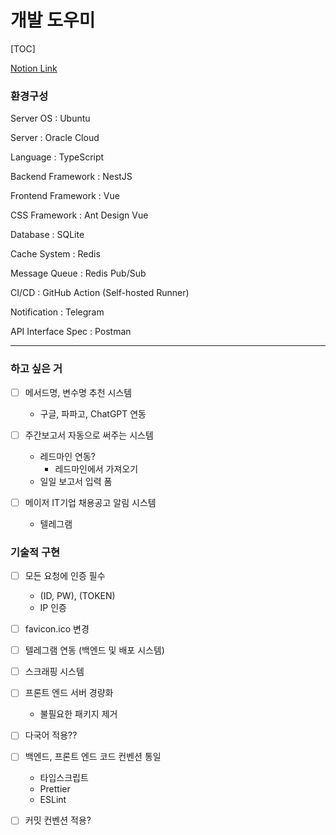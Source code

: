 # 개발 도우미

[TOC]

[Notion Link](https://www.notion.so/4d3b8c7aeb0b4b149da887c6dbdc609b)

### 환경구성

Server OS : Ubuntu

Server : Oracle Cloud

Language : TypeScript

Backend Framework : NestJS

Frontend Framework : Vue

CSS Framework : Ant Design Vue

Database : SQLite

Cache System : Redis

Message Queue : Redis Pub/Sub

CI/CD : GitHub Action (Self-hosted Runner)

Notification : Telegram

API Interface Spec : Postman

---

### 하고 싶은 거

- [ ] 메서드명, 변수명 추천 시스템

    - 구글, 파파고, ChatGPT 연동

- [ ] 주간보고서 자동으로 써주는 시스템

    - 레드마인 연동?
        - 레드마인에서 가져오기
    - 일일 보고서 입력 폼

- [ ] 메이저 IT기업 채용공고 알림 시스템

    - 텔레그램

### 기술적 구현

- [ ] 모든 요청에 인증 필수

    - (ID, PW), (TOKEN)
    - IP 인증

- [ ] favicon.ico 변경

- [ ] 텔레그램 연동 (백엔드 및 배포 시스템)

- [ ] 스크래핑 시스템

- [ ] 프론트 엔드 서버 경량화
    - 불필요한 패키지 제거

- [ ] 다국어 적용??

- [ ] 백엔드, 프론트 엔드 코드 컨벤션 통일
  - 타입스크립트
  - Prettier
  - ESLint

- [ ] 커밋 컨벤션 적용?